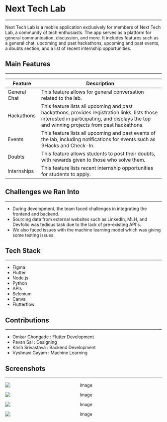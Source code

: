 # Next Tech Lab
***

Next Tech Lab is a mobile application exclusively for members of Next Tech Lab, a community of tech enthusiasts. The app serves as a platform for general communication, discussion, and more. It includes features such as a general chat, upcoming and past hackathons, upcoming and past events, a doubts section, and a list of recent internship opportunities.

## Main Features 
***
| Feature | Description |
| --- | --- |
| General Chat | This feature allows for general conversation related to the lab. |
| Hackathons | This feature lists all upcoming and past hackathons, provides registration links, lists those interested in participating, and displays the top and winning projects from past hackathons. |
| Events | This feature lists all upcoming and past events of the lab, including notifications for events such as 9Hacks and Check-In. |
| Doubts | This feature allows students to post their doubts, with rewards given to those who solve them. |
| Internships | This feature lists recent internship opportunities for students to apply. |

## Challenges we Ran Into
***
- During development, the team faced challenges in integrating the frontend and backend. 
- Sourcing data from external websites such as LinkedIn, MLH, and Devfolio was tedious task due to the lack of pre-existing API's.
- We also faced issues with the machine learning model which was giving some testing issues.

## Tech Stack
***
- Figma
- Flutter
- Node.js
- Python
- APIs
- Selenium
- Canva
- Flutterflow

## Contributions
***
- Omkar Ghongade : Flutter Development
- Pavan Sai : Designing
- Krish Srivastava : Backend Development
- Vyshnavi Gayam : Machine Learning

## Screenshots
***

<p align="center">
  <img src="https://user-images.githubusercontent.com/88375748/221326319-a245903a-e4cb-4881-a698-c288ded4a0f8.png" alt="Image" style="display:block; margin:auto;">
</p>

<p align="center">
  <img src="https://user-images.githubusercontent.com/88375748/221326370-b5eed479-992c-4904-aff8-b301c8c47882.png" alt="Image" style="display:block; margin:auto;">
</p>

<p align="center">
  <img src="https://user-images.githubusercontent.com/88375748/221326402-37b3e867-e4cb-488f-9c45-15d2b8a7a52c.png" alt="Image" style="display:block; margin:auto;">
</p>

<p align="center">
  <img src="https://user-images.githubusercontent.com/88375748/221326595-0f166436-378e-43e0-a960-8acb77a024c0.png" alt="Image" style="display:block; margin:auto;">
</p>


